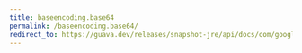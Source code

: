 ```yaml
---
title: baseencoding.base64
permalink: /baseencoding.base64/
redirect_to: https://guava.dev/releases/snapshot-jre/api/docs/com/google/common/io/BaseEncoding.html#base64--
---
```

